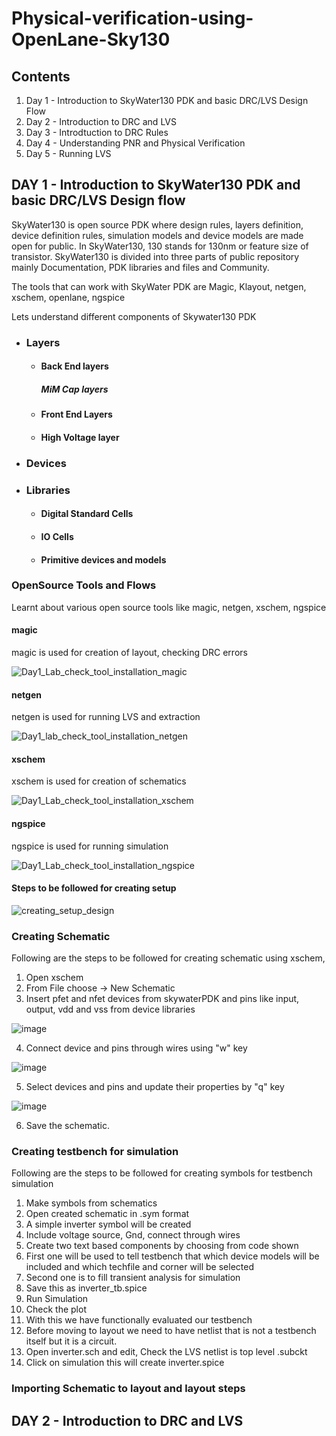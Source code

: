 
# Physical-verification-using-OpenLane-Sky130

## Contents
  1. Day 1 - Introduction to SkyWater130 PDK and basic DRC/LVS Design Flow
  2. Day 2 - Introduction to DRC and LVS
  3. Day 3 - Introdtuction to DRC Rules
  4. Day 4 - Understanding PNR and Physical Verification
  5. Day 5 - Running LVS

## DAY 1 - Introduction to SkyWater130 PDK and basic DRC/LVS Design flow

SkyWater130 is open source PDK where design rules, layers definition, device definition rules, simulation models and device models are made open for public. In SkyWater130, 130 stands for 130nm or feature size of transistor. SkyWater130 is divided into three parts of public repository mainly Documentation, PDK libraries and files and Community.

The tools that can work with SkyWater PDK are Magic, Klayout, netgen, xschem, openlane, ngspice

Lets understand different components of Skywater130 PDK
* ### **Layers**
  * #### Back End layers
      ##### MiM Cap layers
  * #### Front End Layers
  * #### High Voltage layer
* ### **Devices**
* ### **Libraries**
  * #### Digital Standard Cells
  * #### IO Cells
  * #### Primitive devices and models

### OpenSource Tools and Flows

Learnt about various open source tools like magic, netgen, xschem, ngspice

  #### magic
  magic is used for creation of layout, checking DRC errors
 
  ![Day1_Lab_check_tool_installation_magic](https://user-images.githubusercontent.com/24937940/129443616-bff833e7-b2a3-496b-af50-a2c1430a0267.PNG)

  #### netgen
  netgen is used for running LVS and extraction
  
  ![Day1_lab_check_tool_installation_netgen](https://user-images.githubusercontent.com/24937940/129443330-d7235990-408a-4635-a322-a13d213d3414.PNG)

  #### xschem
  xschem is used for creation of schematics
  
  ![Day1_Lab_check_tool_installation_xschem](https://user-images.githubusercontent.com/24937940/129443365-5cffb405-688c-4d35-9bc6-081db8585b07.PNG)

  #### ngspice
  ngspice is used for running simulation
       
  ![Day1_Lab_check_tool_installation_ngspice](https://user-images.githubusercontent.com/24937940/129443506-cd3088ed-298b-4871-be74-2215c7f19424.PNG)

  #### Steps to be followed for creating setup
  
  ![creating_setup_design](https://user-images.githubusercontent.com/24937940/129444596-bc18c9b3-7537-487b-814d-2f6fe3c57e0d.PNG)

 ### Creating Schematic
 
  Following are the steps to be followed for creating schematic using xschem,
  1. Open xschem
  2. From File choose -> New Schematic
  3. Insert pfet and nfet devices from skywaterPDK and pins like input, output, vdd and vss from device libraries
  
  ![image](https://user-images.githubusercontent.com/24937940/129459345-42caab12-a089-42d1-b60d-8e4b5a86dcef.png)
  
  4. Connect device and pins through wires using "w" key
  
  ![image](https://user-images.githubusercontent.com/24937940/129459504-6a55c6e6-d9e0-443b-ae85-204ce0e42bb1.png)
  
  5. Select devices and pins and update their properties by "q" key
  
  ![image](https://user-images.githubusercontent.com/24937940/129459561-ab64d713-2e0a-480c-b69e-6a7ece3b529d.png)
  
  6. Save the schematic.
  
  ### Creating testbench for simulation
  
  Following are the steps to be followed for creating symbols for testbench simulation
  1. Make symbols from schematics
  2. Open created schematic in .sym format
  3. A simple inverter symbol will be created
  4. Include voltage source, Gnd, connect through wires
  5. Create two text based components by choosing from code shown
  6. First one will be used to tell testbench that which device models will be included and which techfile and corner will be selected
  7. Second one is to fill transient analysis for simulation
  8. Save this as inverter_tb.spice
  9. Run Simulation
  10. Check the plot
  11. With this we have functionally evaluated our testbench
  12. Before moving to layout we need to have netlist that is not a testbench itself but it is a circuit.
  13. Open inverter.sch and edit, Check the LVS netlist is top level .subckt
  14. Click on simulation this will create inverter.spice
  
  ### Importing Schematic to layout and layout steps
  
  
  
## DAY 2 - Introduction to DRC and LVS


 
